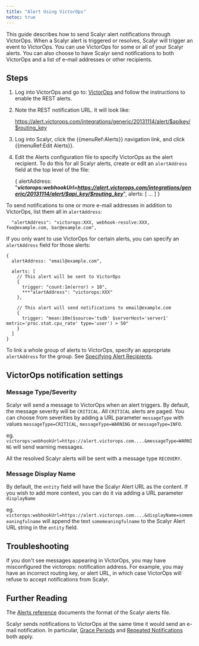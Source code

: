 ```yaml
---
title: "Alert Using VictorOps"
notoc: true
---
```


This guide describes how to send Scalyr alert notifications through VictorOps. When a Scalyr alert is triggered or
resolves, Scalyr will trigger an event to VictorOps. You can use VictorOps for some or all of your Scalyr alerts.
You can also choose to have Scalyr send notifications to both VictorOps and a list of e-mail addresses or other
recipients.


## Steps

1. Log into VictorOps and go to: [VictorOps](https://help.victorops.com/knowledge-base/victorops-restendpoint-integration{target=_blank})
   and follow the instructions to enable the REST alerts.

2. Note the REST notification URL. It will look like: 


    https://alert.victorops.com/integrations/generic/20131114/alert/$apikey/$routing_key

3. Log into Scalyr, click the {{menuRef:Alerts}} navigation link, and click {{menuRef:Edit Alerts}}.

4. Edit the Alerts configuration file to specify VictorOps as the alert recipient. To do this for all Scalyr alerts,
create or edit an ``alertAddress`` field at the top level of the file:

    {
      alertAddress: "***victorops:webhookUrl=https://alert.victorops.com/integrations/generic/20131114/alert/$api_key/$routing_key***",
      alerts: [
        ...
      ]
    }


To send notifications to one or more e-mail addresses in addition to VictorOps, list them all in ``alertAddress``:

      "alertAddress": "victorops:XXX, webhook-resolve:XXX, foo@example.com, bar@example.com",

If you only want to use VictorOps for certain alerts, you can specify an ``alertAddress`` field for those alerts:

    {
      alertAddress: "email@example.com",

      alerts: [
        // This alert will be sent to VictorOps
        {
          trigger: "count:1m(error) > 10",
          ***"alertAddress": "victorops:XXX"
        },

        // This alert will send notifications to email@example.com
        {
          trigger: "mean:10m($source='tsdb' $serverHost='server1' metric='proc.stat.cpu_rate' type='user') > 50"
        }
      ]
    }

To link a whole group of alerts to VictorOps, specify an appropriate ``alertAddress`` for the group. See
[Specifying Alert Recipients](/help/alerts#recipients).

## VictorOps notification settings

### Message Type/Severity
Scalyr will send a message to VictorOps when an alert triggers. By default, the message severity will be ``CRITICAL``. 
All ``CRITICAL`` alerts are paged. You can choose from severities by adding a URL parameter ``messageType`` with values ``messageType=CRITICAL``, ``messageType=WARNING`` or 
``messageType=INFO``.

eg. ``victorops:webhookUrl=https://alert.victorops.com....&messageType=WARNING`` will send warning messages. 


All the resolved Scalyr alerts will be sent with a message type ``RECOVERY``. 

### Message Display Name
By default, the ``entity`` field will have the Scalyr Alert URL as the content. If you wish to add more context, you can do it via
adding a URL parameter ``displayName`` 

eg. ``victorops:webhookUrl=https://alert.victorops.com....&displayName=somemeaningfulname`` will append the 
text ``somemeaningfulname`` to the Scalyr Alert URL string in the ``entity`` field.



## Troubleshooting

If you don't see messages appearing in VictorOps, you may have misconfigured the victorops: notification address.
For example, you may have an incorrect routing key, or alert URL, in which case VictorOps will refuse to accept notifications
from Scalyr. 

## Further Reading

The [Alerts reference](/help/alerts) documents the format of the Scalyr alerts file.

Scalyr sends notifications to VictorOps at the same time it would send an e-mail notification. In particular,
[Grace Periods](/help/alerts#gracePeriod) and 
[Repeated Notifications](/help/alerts#renotification) both apply.